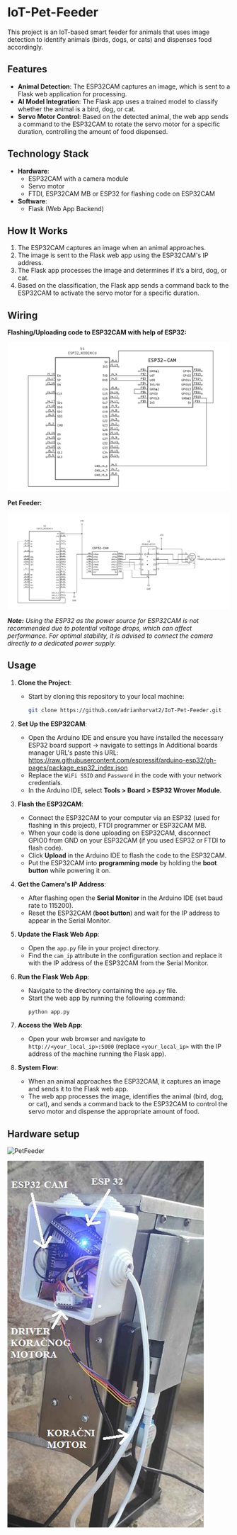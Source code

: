 # IoT-Pet-Feeder 

This project is an IoT-based smart feeder for animals that uses image detection to identify animals (birds, dogs, or cats) and dispenses food accordingly.  

## Features  
- **Animal Detection**: The ESP32CAM captures an image, which is sent to a Flask web application for processing.  
- **AI Model Integration**: The Flask app uses a trained model to classify whether the animal is a bird, dog, or cat.  
- **Servo Motor Control**: Based on the detected animal, the web app sends a command to the ESP32CAM to rotate the servo motor for a specific duration, controlling the amount of food dispensed.  

## Technology Stack  
- **Hardware**:  
  - ESP32CAM with a camera module  
  - Servo motor
  - FTDI, ESP32CAM MB or ESP32 for flashing code on ESP32CAM  
- **Software**:  
  - Flask (Web App Backend)  

## How It Works  
1. The ESP32CAM captures an image when an animal approaches.  
2. The image is sent to the Flask web app using the ESP32CAM's IP address.  
3. The Flask app processes the image and determines if it’s a bird, dog, or cat.  
4. Based on the classification, the Flask app sends a command back to the ESP32CAM to activate the servo motor for a specific duration.

## Wiring
**Flashing/Uploading code to ESP32CAM with help of ESP32:**

![Flashing code to ESP32CAM](Images/ESP32CAM_CodeFlash_Schematic.png)

**Pet Feeder:**

![Pet Feeder Schematic](Images/Pet_Feeder_Schematic.png)

**_Note:_** _Using the ESP32 as the power source for ESP32CAM is not recommended due to potential voltage drops, which can affect performance. For optimal stability, it is advised to connect the camera directly to a dedicated power supply._


## Usage  

1. **Clone the Project**:  
   - Start by cloning this repository to your local machine:  
     ```bash
     git clone https://github.com/adrianhorvat2/IoT-Pet-Feeder.git

2. **Set Up the ESP32CAM**:  
   - Open the Arduino IDE and ensure you have installed the necessary ESP32 board support -> navigate to settings In Additional boards manager URL's paste this URL: https://raw.githubusercontent.com/espressif/arduino-esp32/gh-pages/package_esp32_index.json  
   - Replace the `WiFi SSID` and `Password` in the code with your network credentials.  
   - In the Arduino IDE, select **Tools > Board > ESP32 Wrover Module**.  

4. **Flash the ESP32CAM**:  
   - Connect the ESP32CAM to your computer via an ESP32 (used for flashing in this project), FTDI programmer or ESP32CAM MB.
   - When your code is done uploading on ESP32CAM, disconnect GPIO0 from GND on your ESP32CAM (if you used ESP32 or FTDI to flash code). 
   - Click **Upload** in the Arduino IDE to flash the code to the ESP32CAM.  
   - Put the ESP32CAM into **programming mode** by holding the **boot button** while powering it on.  

5. **Get the Camera's IP Address**:  
   - After flashing  open the **Serial Monitor** in the Arduino IDE (set baud rate to 115200).  
   - Reset the ESP32CAM (**boot button**) and wait for the IP address to appear in the Serial Monitor.  

6. **Update the Flask Web App**:  
   - Open the `app.py` file in your project directory.  
   - Find the `cam_ip` attribute in the configuration section and replace it with the IP address of the ESP32CAM from the Serial Monitor.  

7. **Run the Flask Web App**:  
   - Navigate to the directory containing the `app.py` file.  
   - Start the web app by running the following command:  
     ```bash
     python app.py

8. **Access the Web App**:  
   - Open your web browser and navigate to `http://<your_local_ip>:5000` (replace `<your_local_ip>` with the IP address of the machine running the Flask app).  

9. **System Flow**:  
   - When an animal approaches the ESP32CAM, it captures an image and sends it to the Flask web app.  
   - The web app processes the image, identifies the animal (bird, dog, or cat), and sends a command back to the ESP32CAM to control the servo motor and dispense the appropriate amount of food.  

## Hardware setup
![PetFeeder](Images/Pet_Feeder_1.png)

![PetFeeder](Images/Pet_Feeder_2.png)